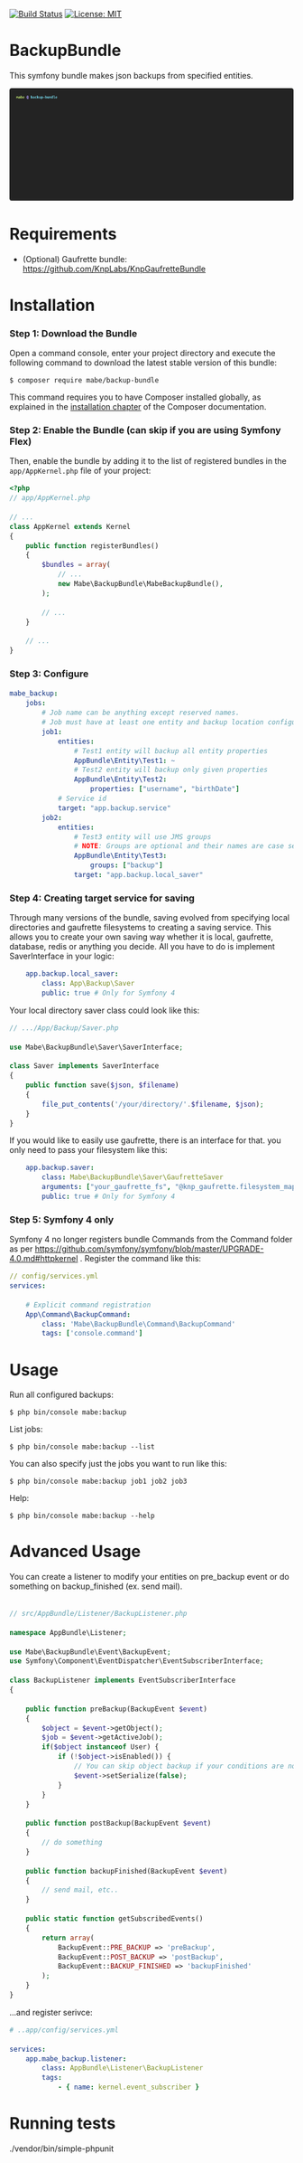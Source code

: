 [![Build Status](https://travis-ci.org/mbeineris/BackupBundle.svg?branch=master)](https://travis-ci.org/mbeineris/BackupBundle) [![License: MIT](https://img.shields.io/badge/License-MIT-yellow.svg)](https://opensource.org/licenses/MIT)
# BackupBundle

This symfony bundle makes json backups from specified entities.

![](https://raw.githubusercontent.com/mbeineris/BackupBundle/master/Demo/demo.gif)

Requirements
============
- (Optional) Gaufrette bundle: https://github.com/KnpLabs/KnpGaufretteBundle

Installation
============

### Step 1: Download the Bundle

Open a command console, enter your project directory and execute the
following command to download the latest stable version of this bundle:

```console
$ composer require mabe/backup-bundle
```

This command requires you to have Composer installed globally, as explained
in the [installation chapter](https://getcomposer.org/doc/00-intro.md)
of the Composer documentation.

### Step 2: Enable the Bundle (can skip if you are using Symfony Flex)

Then, enable the bundle by adding it to the list of registered bundles
in the `app/AppKernel.php` file of your project:

```php
<?php
// app/AppKernel.php

// ...
class AppKernel extends Kernel
{
    public function registerBundles()
    {
        $bundles = array(
            // ...
            new Mabe\BackupBundle\MabeBackupBundle(),
        );

        // ...
    }

    // ...
}
```

### Step 3: Configure
```yml
mabe_backup:
    jobs:
        # Job name can be anything except reserved names.
        # Job must have at least one entity and backup location configured.
        job1:
            entities:
                # Test1 entity will backup all entity properties
                AppBundle\Entity\Test1: ~
                # Test2 entity will backup only given properties
                AppBundle\Entity\Test2:
                    properties: ["username", "birthDate"]
            # Service id        
            target: "app.backup.service"
        job2:
            entities:
                # Test3 entity will use JMS groups
                # NOTE: Groups are optional and their names are case sensitive
                AppBundle\Entity\Test3:
                    groups: ["backup"]
                target: "app.backup.local_saver"
```
### Step 4: Creating target service for saving
Through many versions of the bundle, saving evolved from specifying local directories and gaufrette
filesystems to creating a saving service. This allows you to create your own saving way whether it is local, gaufrette, database, redis or anything you decide. All you have to do is implement SaverInterface in your logic:
```yml
    app.backup.local_saver:
        class: App\Backup\Saver
        public: true # Only for Symfony 4
```
Your local directory saver class could look like this:
```php
// .../App/Backup/Saver.php

use Mabe\BackupBundle\Saver\SaverInterface;

class Saver implements SaverInterface
{
    public function save($json, $filename)
    {
        file_put_contents('/your/directory/'.$filename, $json);
    }
}
```
If you would like to easily use gaufrette, there is an interface for that. you only need to pass your filesystem like this:
```yml
    app.backup.saver:
        class: Mabe\BackupBundle\Saver\GaufretteSaver
        arguments: ["your_gaufrette_fs", "@knp_gaufrette.filesystem_map"]
        public: true # Only for Symfony 4
```

### Step 5: Symfony 4 only
Symfony 4 no longer registers bundle Commands from the Command folder as per https://github.com/symfony/symfony/blob/master/UPGRADE-4.0.md#httpkernel .
Register the command like this:
```yml
// config/services.yml
services:

    # Explicit command registration
    App\Command\BackupCommand:
        class: 'Mabe\BackupBundle\Command\BackupCommand'
        tags: ['console.command']
```

Usage
============
Run all configured backups:
```console
$ php bin/console mabe:backup
```
List jobs:
```console
$ php bin/console mabe:backup --list
```
You can also specify just the jobs you want to run like this:
```console
$ php bin/console mabe:backup job1 job2 job3
```
Help:
```console
$ php bin/console mabe:backup --help
```
Advanced Usage
============
You can create a listener to modify your entities on pre_backup event or do something on backup_finished (ex. send mail).
```php

// src/AppBundle/Listener/BackupListener.php

namespace AppBundle\Listener;

use Mabe\BackupBundle\Event\BackupEvent;
use Symfony\Component\EventDispatcher\EventSubscriberInterface;

class BackupListener implements EventSubscriberInterface
{

    public function preBackup(BackupEvent $event)
    {
        $object = $event->getObject();
        $job = $event->getActiveJob();
        if($object instanceof User) {
            if (!$object->isEnabled()) {
                // You can skip object backup if your conditions are not met
                $event->setSerialize(false);
            }
        }
    }

    public function postBackup(BackupEvent $event)
    {
        // do something
    }

    public function backupFinished(BackupEvent $event)
    {
        // send mail, etc..
    }

    public static function getSubscribedEvents()
    {
        return array(
            BackupEvent::PRE_BACKUP => 'preBackup',
            BackupEvent::POST_BACKUP => 'postBackup',
            BackupEvent::BACKUP_FINISHED => 'backupFinished'
        );
    }
}
```
...and register serivce:
```yml
# ..app/config/services.yml

services:
    app.mabe_backup.listener:
        class: AppBundle\Listener\BackupListener
        tags:
            - { name: kernel.event_subscriber }
```

Running tests
============
./vendor/bin/simple-phpunit
